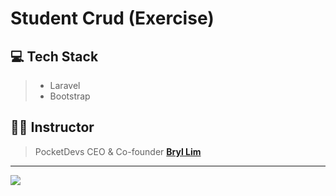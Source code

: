 # Student Crud (Exercise)

## 💻 Tech Stack
> - Laravel
> - Bootstrap

## 👨‍🏫 Instructor
> PocketDevs CEO & Co-founder **[Bryl Lim](https://github.com/bryllim)**

---

<img src="https://media.discordapp.net/attachments/1039106982625423380/1039121002191409182/307623688_1280011025905213_8394556844876132776_n.png">
